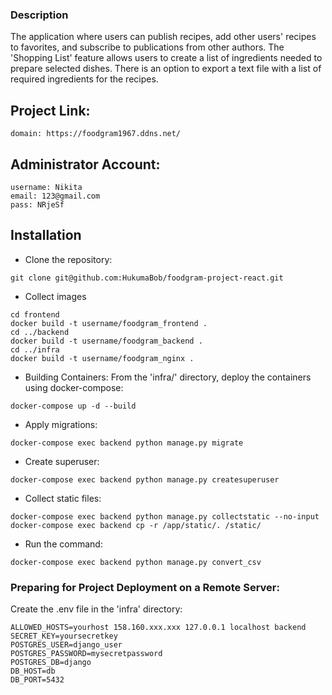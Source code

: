 ### Description
The application where users can publish recipes, add other users' recipes to favorites, and subscribe to publications from other authors. The 'Shopping List' feature allows users to create a list of ingredients needed to prepare selected dishes. There is an option to export a text file with a list of required ingredients for the recipes.

## Project Link:

```
domain: https://foodgram1967.ddns.net/
```

## Administrator Account:

```
username: Nikita
email: 123@gmail.com
pass: NRjeSf
```

## Installation
- Clone the repository:
```
git clone git@github.com:HukumaBob/foodgram-project-react.git
```

- Collect images
```
cd frontend 
docker build -t username/foodgram_frontend .
cd ../backend  
docker build -t username/foodgram_backend .
cd ../infra  
docker build -t username/foodgram_nginx . 
```
- Building Containers:
From the 'infra/' directory, deploy the containers using docker-compose:
```
docker-compose up -d --build
```
- Apply migrations:
```
docker-compose exec backend python manage.py migrate
```
- Create superuser:
```
docker-compose exec backend python manage.py createsuperuser
```
- Collect static files:
```
docker-compose exec backend python manage.py collectstatic --no-input
docker-compose exec backend cp -r /app/static/. /static/
```
- Run the command:
```
docker-compose exec backend python manage.py convert_csv

```
### Preparing for Project Deployment on a Remote Server:

Create the .env file in the 'infra' directory:
```
ALLOWED_HOSTS=yourhost 158.160.xxx.xxx 127.0.0.1 localhost backend
SECRET_KEY=yoursecretkey
POSTGRES_USER=django_user
POSTGRES_PASSWORD=mysecretpassword
POSTGRES_DB=django
DB_HOST=db
DB_PORT=5432
```


